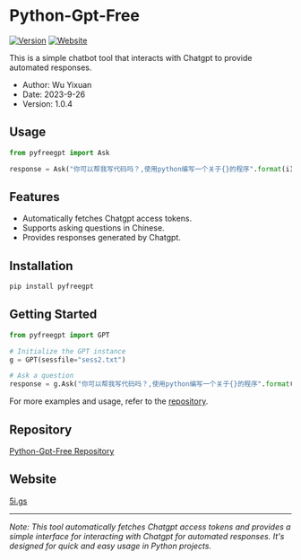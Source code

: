 
# Python-Gpt-Free

[![Version](https://img.shields.io/badge/version-1.0.4-brightgreen)](https://git.5i.gs/Cutieu/Python-Gpt-Free)
[![Website](https://img.shields.io/badge/website-5i.gs-blue)](https://5i.gs)

This is a simple chatbot tool that interacts with Chatgpt to provide automated responses.

- Author: Wu Yixuan
- Date: 2023-9-26
- Version: 1.0.4

## Usage

```python
from pyfreegpt import Ask

response = Ask("你可以帮我写代码吗？,使用python编写一个关于{}的程序".format(i))
```

## Features

- Automatically fetches Chatgpt access tokens.
- Supports asking questions in Chinese.
- Provides responses generated by Chatgpt.

## Installation

```bash
pip install pyfreegpt
```

## Getting Started

```python
from pyfreegpt import GPT

# Initialize the GPT instance
g = GPT(sessfile="sess2.txt")

# Ask a question
response = g.Ask("你可以帮我写代码吗？,使用python编写一个关于{}的程序".format(i), callback=lambda x: x)
```

For more examples and usage, refer to the [repository](https://git.5i.gs/Cutieu/Python-Gpt-Free/).

## Repository

[Python-Gpt-Free Repository](https://git.5i.gs/Cutieu/Python-Gpt-Free/)

## Website

[5i.gs](https://5i.gs)

---

*Note: This tool automatically fetches Chatgpt access tokens and provides a simple interface for interacting with Chatgpt for automated responses. It's designed for quick and easy usage in Python projects.*
